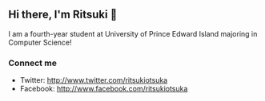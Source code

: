 ## Hi there, I'm Ritsuki 👋

I am a fourth-year student at University of Prince Edward Island majoring in Computer Science!

### Connect me

- Twitter: <http://www.twitter.com/ritsukiotsuka>
- Facebook: <http://www.facebook.com/ritsukiotsuka>

<!--
**ritsukiotsuka/ritsukiotsuka** is a ✨ _special_ ✨ repository because its `README.md` (this file) appears on your GitHub profile.

Here are some ideas to get you started:

- 🔭 I’m currently working on ...
- 🌱 I’m currently learning ...
- 👯 I’m looking to collaborate on ...
- 🤔 I’m looking for help with ...
- 💬 Ask me about ...
- 📫 How to reach me: ...
- 😄 Pronouns: ...
- ⚡ Fun fact: ...
-->
